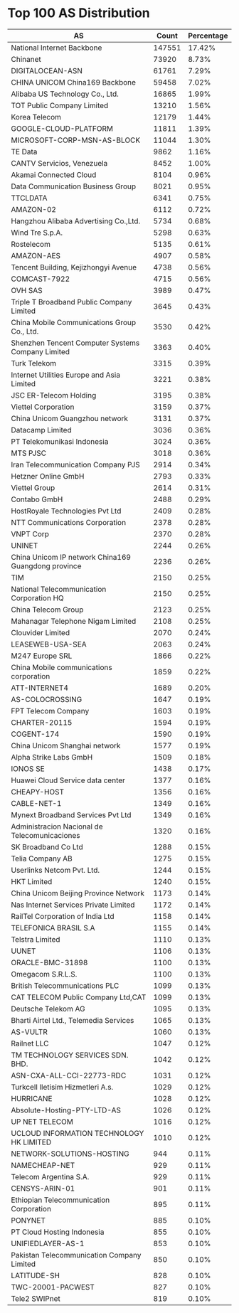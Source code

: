 # Top 100 AS Distribution
| AS | Count | Percentage |
|----|----|----|
| National Internet Backbone | 147551 | 17.42% |
| Chinanet | 73920 | 8.73% |
| DIGITALOCEAN-ASN | 61761 | 7.29% |
| CHINA UNICOM China169 Backbone | 59458 | 7.02% |
| Alibaba US Technology Co., Ltd. | 16865 | 1.99% |
| TOT Public Company Limited | 13210 | 1.56% |
| Korea Telecom | 12179 | 1.44% |
| GOOGLE-CLOUD-PLATFORM | 11811 | 1.39% |
| MICROSOFT-CORP-MSN-AS-BLOCK | 11044 | 1.30% |
| TE Data | 9862 | 1.16% |
| CANTV Servicios, Venezuela | 8452 | 1.00% |
| Akamai Connected Cloud | 8104 | 0.96% |
| Data Communication Business Group | 8021 | 0.95% |
| TTCLDATA | 6341 | 0.75% |
| AMAZON-02 | 6112 | 0.72% |
| Hangzhou Alibaba Advertising Co.,Ltd. | 5734 | 0.68% |
| Wind Tre S.p.A. | 5298 | 0.63% |
| Rostelecom | 5135 | 0.61% |
| AMAZON-AES | 4907 | 0.58% |
| Tencent Building, Kejizhongyi Avenue | 4738 | 0.56% |
| COMCAST-7922 | 4715 | 0.56% |
| OVH SAS | 3989 | 0.47% |
| Triple T Broadband Public Company Limited | 3645 | 0.43% |
| China Mobile Communications Group Co., Ltd. | 3530 | 0.42% |
| Shenzhen Tencent Computer Systems Company Limited | 3363 | 0.40% |
| Turk Telekom | 3315 | 0.39% |
| Internet Utilities Europe and Asia Limited | 3221 | 0.38% |
| JSC ER-Telecom Holding | 3195 | 0.38% |
| Viettel Corporation | 3159 | 0.37% |
| China Unicom Guangzhou network | 3131 | 0.37% |
| Datacamp Limited | 3036 | 0.36% |
| PT Telekomunikasi Indonesia | 3024 | 0.36% |
| MTS PJSC | 3018 | 0.36% |
| Iran Telecommunication Company PJS | 2914 | 0.34% |
| Hetzner Online GmbH | 2793 | 0.33% |
| Viettel Group | 2614 | 0.31% |
| Contabo GmbH | 2488 | 0.29% |
| HostRoyale Technologies Pvt Ltd | 2409 | 0.28% |
| NTT Communications Corporation | 2378 | 0.28% |
| VNPT Corp | 2370 | 0.28% |
| UNINET | 2244 | 0.26% |
| China Unicom IP network China169 Guangdong province | 2236 | 0.26% |
| TIM | 2150 | 0.25% |
| National Telecommunication Corporation HQ | 2150 | 0.25% |
| China Telecom Group | 2123 | 0.25% |
| Mahanagar Telephone Nigam Limited | 2108 | 0.25% |
| Clouvider Limited | 2070 | 0.24% |
| LEASEWEB-USA-SEA | 2063 | 0.24% |
| M247 Europe SRL | 1866 | 0.22% |
| China Mobile communications corporation | 1859 | 0.22% |
| ATT-INTERNET4 | 1689 | 0.20% |
| AS-COLOCROSSING | 1647 | 0.19% |
| FPT Telecom Company | 1603 | 0.19% |
| CHARTER-20115 | 1594 | 0.19% |
| COGENT-174 | 1590 | 0.19% |
| China Unicom Shanghai network | 1577 | 0.19% |
| Alpha Strike Labs GmbH | 1509 | 0.18% |
| IONOS SE | 1438 | 0.17% |
| Huawei Cloud Service data center | 1377 | 0.16% |
| CHEAPY-HOST | 1356 | 0.16% |
| CABLE-NET-1 | 1349 | 0.16% |
| Mynext Broadband Services Pvt Ltd | 1349 | 0.16% |
| Administracion Nacional de Telecomunicaciones | 1320 | 0.16% |
| SK Broadband Co Ltd | 1288 | 0.15% |
| Telia Company AB | 1275 | 0.15% |
| Userlinks Netcom Pvt. Ltd. | 1244 | 0.15% |
| HKT Limited | 1240 | 0.15% |
| China Unicom Beijing Province Network | 1173 | 0.14% |
| Nas Internet Services Private Limited | 1172 | 0.14% |
| RailTel Corporation of India Ltd | 1158 | 0.14% |
| TELEFONICA BRASIL S.A | 1155 | 0.14% |
| Telstra Limited | 1110 | 0.13% |
| UUNET | 1106 | 0.13% |
| ORACLE-BMC-31898 | 1100 | 0.13% |
| Omegacom S.R.L.S. | 1100 | 0.13% |
| British Telecommunications PLC | 1099 | 0.13% |
| CAT TELECOM Public Company Ltd,CAT | 1099 | 0.13% |
| Deutsche Telekom AG | 1095 | 0.13% |
| Bharti Airtel Ltd., Telemedia Services | 1065 | 0.13% |
| AS-VULTR | 1060 | 0.13% |
| Railnet LLC | 1047 | 0.12% |
| TM TECHNOLOGY SERVICES SDN. BHD. | 1042 | 0.12% |
| ASN-CXA-ALL-CCI-22773-RDC | 1031 | 0.12% |
| Turkcell Iletisim Hizmetleri A.s. | 1029 | 0.12% |
| HURRICANE | 1028 | 0.12% |
| Absolute-Hosting-PTY-LTD-AS | 1026 | 0.12% |
| UP NET TELECOM | 1016 | 0.12% |
| UCLOUD INFORMATION TECHNOLOGY HK LIMITED | 1010 | 0.12% |
| NETWORK-SOLUTIONS-HOSTING | 944 | 0.11% |
| NAMECHEAP-NET | 929 | 0.11% |
| Telecom Argentina S.A. | 929 | 0.11% |
| CENSYS-ARIN-01 | 901 | 0.11% |
| Ethiopian Telecommunication Corporation | 895 | 0.11% |
| PONYNET | 885 | 0.10% |
| PT Cloud Hosting Indonesia | 855 | 0.10% |
| UNIFIEDLAYER-AS-1 | 853 | 0.10% |
| Pakistan Telecommunication Company Limited | 850 | 0.10% |
| LATITUDE-SH | 828 | 0.10% |
| TWC-20001-PACWEST | 827 | 0.10% |
| Tele2 SWIPnet | 819 | 0.10% |
